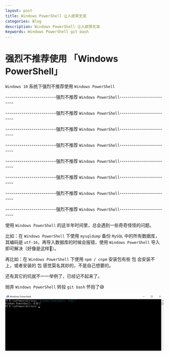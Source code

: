 ```yaml
---
layout: post
title: Windows PowerShell 让人欲哭无泪
categories: Blog
description: Windows PowerShell 让人欲哭无泪
keywords: Windows PowerShell git bash
---
```

# 强烈不推荐使用 「Windows PowerShell」


`Windows 10` 系统下强烈不推荐使用 `Windows PowerShell`

-------------------------强烈不推荐 `Windows PowerShell`-------------------------

-------------------------强烈不推荐 `Windows PowerShell`-------------------------

-------------------------强烈不推荐 `Windows PowerShell`-------------------------

-------------------------强烈不推荐 `Windows PowerShell`-------------------------

-------------------------强烈不推荐 `Windows PowerShell`-------------------------

-------------------------强烈不推荐 `Windows PowerShell`-------------------------

-------------------------强烈不推荐 `Windows PowerShell`-------------------------

-------------------------强烈不推荐 `Windows PowerShell`-------------------------

使用 `Windows PowerShell` 的这半年时间里，总会遇到一些奇奇怪怪的问题。

比如：在 `Windows PowerShell` 下使用 `mysqldump` 备份 `MySQL` 中的所有数据库，其编码是 `utf-16`，再导入数据库的时候会报错，使用 `Windows PowerShell` 导入即可解决（好像是这样🤣）。

再比如：在 `Windows PowerShell` 下使用 `npm / cnpm` 安装包有些 包 会安装不上，或者安装的 包 感觉莫名其妙的，不是自己想要的。

还有其它的坑就不一一举例了，已经记不起来了。

抛弃  `Windows PowerShell` 转投 `git bash` 怀抱了😅

![Windows PowerShell](https://raw.githubusercontent.com/PininQ/MarkdownPhotos/master/blog/windows-powershell.png)


